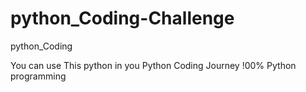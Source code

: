 # python_Coding-Challenge
python_Coding

You can use This python in you Python Coding Journey 
!00% Python programming 
